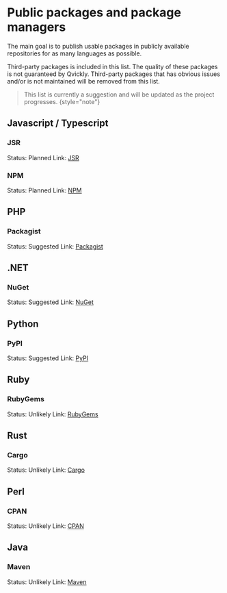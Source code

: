 # Public packages and package managers

The main goal is to publish usable packages in publicly available repositories for as many languages as possible.

Third-party packages is included in this list.
The quality of these packages is not guaranteed by Qvickly.
Third-party packages that has obvious issues and/or is not maintained will be removed from this list.

> This list is currently a suggestion and will be updated as the project progresses.
> {style="note"}

## Javascript / Typescript
### JSR
Status: Planned
Link: [JSR](https://jsr.io/@qvickly)

### NPM
Status: Planned
Link: [NPM](https://www.npmjs.com/)

## PHP
### Packagist
Status: Suggested
Link: [Packagist](https://packagist.org/)

## .NET
### NuGet
Status: Suggested
Link: [NuGet](https://www.nuget.org/)

## Python
### PyPI
Status: Suggested
Link: [PyPI](https://pypi.org/)

## Ruby
### RubyGems
Status: Unlikely
Link: [RubyGems](https://rubygems.org/)

## Rust
### Cargo
Status: Unlikely
Link: [Cargo](https://crates.io/)

## Perl
### CPAN
Status: Unlikely
Link: [CPAN](https://www.cpan.org/)

## Java
### Maven
Status: Unlikely
Link: [Maven](https://mvnrepository.com/)

